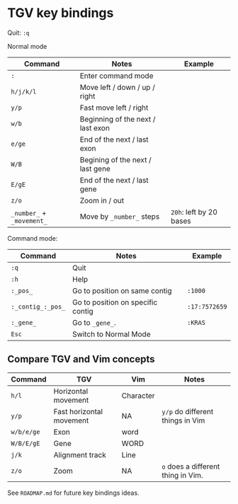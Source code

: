 
# TGV key bindings

Quit: `:q`

Normal mode

| Command  | Notes | Example |
|---------|-------------|---------|
| `:` | Enter command mode | |
| `h/j/k/l` | Move left / down / up / right | |
| `y/p` | Fast move left / right | |
| `w/b` | Beginning of the next / last exon |  |
| `e/ge` | End of the next / last exon | |
| `W/B` | Begining of the next / last gene | |
| `E/gE` | End of the next / last gene | |
| `z/o` | Zoom in / out | |
| `_number_` + `_movement_` | Move by `_number_` steps | `20h`: left by 20 bases|

Command mode:

|Command |Notes| Example|
|---------|-------------|---------|
| `:q` | Quit | |
| `:h` | Help | |
| `:_pos_` | Go to position on same contig | `:1000` |
| `:_contig_:_pos_` | Go to position on specific contig | `:17:7572659` |
| `:_gene_` | Go to `_gene_`.| `:KRAS`|
| `Esc` | Switch to Normal Mode | |

## Compare TGV and Vim concepts

|Command|TGV|Vim|Notes|
|-------|-----|--|--|
|`h/l`|Horizontal movement|Character ||
|`y/p`|Fast horizontal movement|NA|`y/p` do different things in Vim|
|`w/b/e/ge`|Exon|word||
| `W/B/E/gE` | Gene |WORD||
|`j/k`|Alignment track|Line||
|`z/o`| Zoom | NA |`o` does a different thing in Vim.|

See `ROADMAP.md` for future key bindings ideas.
